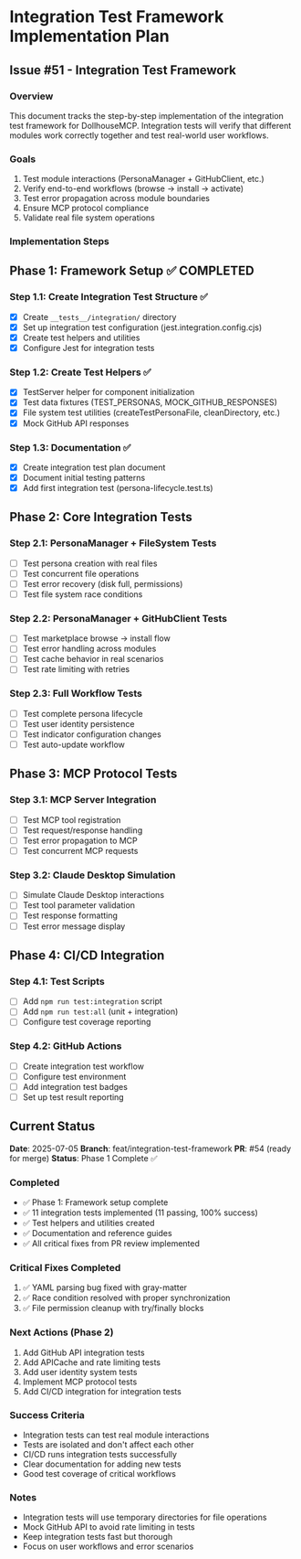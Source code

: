 # Integration Test Framework Implementation Plan

## Issue #51 - Integration Test Framework

### Overview
This document tracks the step-by-step implementation of the integration test framework for DollhouseMCP. Integration tests will verify that different modules work correctly together and test real-world user workflows.

### Goals
1. Test module interactions (PersonaManager + GitHubClient, etc.)
2. Verify end-to-end workflows (browse → install → activate)
3. Test error propagation across module boundaries
4. Ensure MCP protocol compliance
5. Validate real file system operations

### Implementation Steps

## Phase 1: Framework Setup ✅ COMPLETED

### Step 1.1: Create Integration Test Structure ✅
- [x] Create `__tests__/integration/` directory
- [x] Set up integration test configuration (jest.integration.config.cjs)
- [x] Create test helpers and utilities
- [x] Configure Jest for integration tests

### Step 1.2: Create Test Helpers ✅
- [x] TestServer helper for component initialization
- [x] Test data fixtures (TEST_PERSONAS, MOCK_GITHUB_RESPONSES)
- [x] File system test utilities (createTestPersonaFile, cleanDirectory, etc.)
- [x] Mock GitHub API responses

### Step 1.3: Documentation ✅
- [x] Create integration test plan document
- [x] Document initial testing patterns
- [x] Add first integration test (persona-lifecycle.test.ts)

## Phase 2: Core Integration Tests

### Step 2.1: PersonaManager + FileSystem Tests
- [ ] Test persona creation with real files
- [ ] Test concurrent file operations
- [ ] Test error recovery (disk full, permissions)
- [ ] Test file system race conditions

### Step 2.2: PersonaManager + GitHubClient Tests
- [ ] Test marketplace browse → install flow
- [ ] Test error handling across modules
- [ ] Test cache behavior in real scenarios
- [ ] Test rate limiting with retries

### Step 2.3: Full Workflow Tests
- [ ] Test complete persona lifecycle
- [ ] Test user identity persistence
- [ ] Test indicator configuration changes
- [ ] Test auto-update workflow

## Phase 3: MCP Protocol Tests

### Step 3.1: MCP Server Integration
- [ ] Test MCP tool registration
- [ ] Test request/response handling
- [ ] Test error propagation to MCP
- [ ] Test concurrent MCP requests

### Step 3.2: Claude Desktop Simulation
- [ ] Simulate Claude Desktop interactions
- [ ] Test tool parameter validation
- [ ] Test response formatting
- [ ] Test error message display

## Phase 4: CI/CD Integration

### Step 4.1: Test Scripts
- [ ] Add `npm run test:integration` script
- [ ] Add `npm run test:all` (unit + integration)
- [ ] Configure test coverage reporting

### Step 4.2: GitHub Actions
- [ ] Create integration test workflow
- [ ] Configure test environment
- [ ] Add integration test badges
- [ ] Set up test result reporting

## Current Status

**Date**: 2025-07-05
**Branch**: feat/integration-test-framework
**PR**: #54 (ready for merge)
**Status**: Phase 1 Complete ✅

### Completed
- ✅ Phase 1: Framework setup complete
- ✅ 11 integration tests implemented (11 passing, 100% success)
- ✅ Test helpers and utilities created
- ✅ Documentation and reference guides
- ✅ All critical fixes from PR review implemented

### Critical Fixes Completed
1. ✅ YAML parsing bug fixed with gray-matter
2. ✅ Race condition resolved with proper synchronization
3. ✅ File permission cleanup with try/finally blocks

### Next Actions (Phase 2)
1. Add GitHub API integration tests
2. Add APICache and rate limiting tests
3. Add user identity system tests
4. Implement MCP protocol tests
5. Add CI/CD integration for integration tests

### Success Criteria
- Integration tests can test real module interactions
- Tests are isolated and don't affect each other
- CI/CD runs integration tests successfully
- Clear documentation for adding new tests
- Good test coverage of critical workflows

### Notes
- Integration tests will use temporary directories for file operations
- Mock GitHub API to avoid rate limiting in tests
- Keep integration tests fast but thorough
- Focus on user workflows and error scenarios